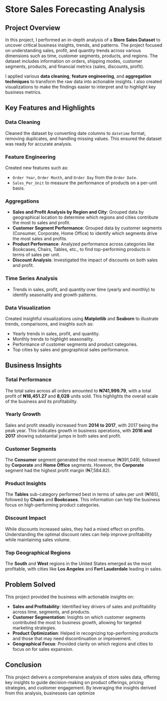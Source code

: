 # Store Sales Forecasting Analysis

## Project Overview
In this project, I performed an in-depth analysis of a **Store Sales Dataset** to uncover critical business insights, trends, and patterns. The project focused on understanding sales, profit, and quantity trends across various dimensions such as time, customer segments, products, and regions. The dataset includes information on orders, shipping modes, customer segments, products, and financial metrics (sales, discounts, profit).

I applied various **data cleaning**, **feature engineering**, and **aggregation techniques** to transform the raw data into actionable insights. I also created visualizations to make the findings easier to interpret and to highlight key business metrics.

## Key Features and Highlights

### Data Cleaning
Cleaned the dataset by converting date columns to `datetime` format, removing duplicates, and handling missing values. This ensured the dataset was ready for accurate analysis.

### Feature Engineering
Created new features such as:
- `Order Year`, `Order Month`, and `Order Day` from the `Order Date`.
- `Sales_Per_Unit` to measure the performance of products on a per-unit basis.

### Aggregations
- **Sales and Profit Analysis by Region and City**: Grouped data by geographical location to determine which regions and cities contribute the most to sales and profit.
- **Customer Segment Performance**: Grouped data by customer segments (Consumer, Corporate, Home Office) to identify which segments drive the most sales and profits.
- **Product Performance**: Analyzed performance across categories like Bookcases, Chairs, Tables, etc., to find top-performing products in terms of sales per unit.
- **Discount Analysis**: Investigated the impact of discounts on both sales and profit.

### Time Series Analysis
- Trends in sales, profit, and quantity over time (yearly and monthly) to identify seasonality and growth patterns.

### Data Visualization
Created insightful visualizations using **Matplotlib** and **Seaborn** to illustrate trends, comparisons, and insights such as:
- Yearly trends in sales, profit, and quantity.
- Monthly trends to highlight seasonality.
- Performance of customer segments and product categories.
- Top cities by sales and geographical sales performance.

## Business Insights

### Total Performance
The total sales across all orders amounted to **₦741,999.79**, with a total profit of **₦18,451.27** and **8,028** units sold. This highlights the overall scale of the business and its profitability.

### Yearly Growth
Sales and profit steadily increased from **2014 to 2017**, with 2017 being the peak year. This indicates growth in business operations, with **2016 and 2017** showing substantial jumps in both sales and profit.

### Customer Segments
The **Consumer** segment generated the most revenue (₦391,049), followed by **Corporate** and **Home Office** segments. However, the **Corporate** segment had the highest profit margin (₦7,584.82).

### Product Insights
The **Tables** sub-category performed best in terms of sales per unit (₦165), followed by **Chairs** and **Bookcases**. This information can help the business focus on high-performing product categories.

### Discount Impact
While discounts increased sales, they had a mixed effect on profits. Understanding the optimal discount rates can help improve profitability while maintaining sales volume.

### Top Geographical Regions
The **South** and **West** regions in the United States emerged as the most profitable, with cities like **Los Angeles** and **Fort Lauderdale** leading in sales.

## Problem Solved
This project provided the business with actionable insights on:
- **Sales and Profitability**: Identified key drivers of sales and profitability across time, segments, and products.
- **Customer Segmentation**: Insights on which customer segments contributed the most to business growth, allowing for targeted marketing strategies.
- **Product Optimization**: Helped in recognizing top-performing products and those that may need discontinuation or improvement.
- **Geographical Focus**: Provided clarity on which regions and cities to focus on for sales expansion.

## Conclusion
This project delivers a comprehensive analysis of store sales data, offering key insights to guide decision-making on product offerings, pricing strategies, and customer engagement. By leveraging the insights derived from this analysis, businesses can optimize

